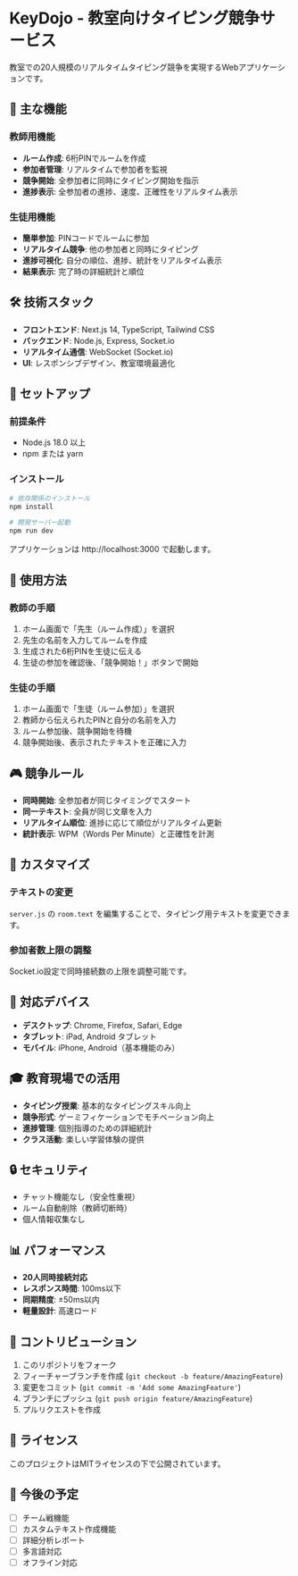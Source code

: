 # KeyDojo - 教室向けタイピング競争サービス

教室での20人規模のリアルタイムタイピング競争を実現するWebアプリケーションです。

## 🎯 主な機能

### 教師用機能
- **ルーム作成**: 6桁PINでルームを作成
- **参加者管理**: リアルタイムで参加者を監視
- **競争開始**: 全参加者に同時にタイピング開始を指示
- **進捗表示**: 全参加者の進捗、速度、正確性をリアルタイム表示

### 生徒用機能
- **簡単参加**: PINコードでルームに参加
- **リアルタイム競争**: 他の参加者と同時にタイピング
- **進捗可視化**: 自分の順位、進捗、統計をリアルタイム表示
- **結果表示**: 完了時の詳細統計と順位

## 🛠 技術スタック

- **フロントエンド**: Next.js 14, TypeScript, Tailwind CSS
- **バックエンド**: Node.js, Express, Socket.io
- **リアルタイム通信**: WebSocket (Socket.io)
- **UI**: レスポンシブデザイン、教室環境最適化

## 🚀 セットアップ

### 前提条件
- Node.js 18.0 以上
- npm または yarn

### インストール

```bash
# 依存関係のインストール
npm install

# 開発サーバー起動
npm run dev
```

アプリケーションは http://localhost:3000 で起動します。

## 📖 使用方法

### 教師の手順
1. ホーム画面で「先生（ルーム作成）」を選択
2. 先生の名前を入力してルームを作成
3. 生成された6桁PINを生徒に伝える
4. 生徒の参加を確認後、「競争開始！」ボタンで開始

### 生徒の手順
1. ホーム画面で「生徒（ルーム参加）」を選択
2. 教師から伝えられたPINと自分の名前を入力
3. ルーム参加後、競争開始を待機
4. 競争開始後、表示されたテキストを正確に入力

## 🎮 競争ルール

- **同時開始**: 全参加者が同じタイミングでスタート
- **同一テキスト**: 全員が同じ文章を入力
- **リアルタイム順位**: 進捗に応じて順位がリアルタイム更新
- **統計表示**: WPM（Words Per Minute）と正確性を計測

## 🔧 カスタマイズ

### テキストの変更
`server.js` の `room.text` を編集することで、タイピング用テキストを変更できます。

### 参加者数上限の調整
Socket.io設定で同時接続数の上限を調整可能です。

## 📱 対応デバイス

- **デスクトップ**: Chrome, Firefox, Safari, Edge
- **タブレット**: iPad, Android タブレット
- **モバイル**: iPhone, Android（基本機能のみ）

## 🎓 教育現場での活用

- **タイピング授業**: 基本的なタイピングスキル向上
- **競争形式**: ゲーミフィケーションでモチベーション向上
- **進捗管理**: 個別指導のための詳細統計
- **クラス活動**: 楽しい学習体験の提供

## 🔒 セキュリティ

- チャット機能なし（安全性重視）
- ルーム自動削除（教師切断時）
- 個人情報収集なし

## 📊 パフォーマンス

- **20人同時接続対応**
- **レスポンス時間**: 100ms以下
- **同期精度**: ±50ms以内
- **軽量設計**: 高速ロード

## 🤝 コントリビューション

1. このリポジトリをフォーク
2. フィーチャーブランチを作成 (`git checkout -b feature/AmazingFeature`)
3. 変更をコミット (`git commit -m 'Add some AmazingFeature'`)
4. ブランチにプッシュ (`git push origin feature/AmazingFeature`)
5. プルリクエストを作成

## 📄 ライセンス

このプロジェクトはMITライセンスの下で公開されています。

## 🎯 今後の予定

- [ ] チーム戦機能
- [ ] カスタムテキスト作成機能
- [ ] 詳細分析レポート
- [ ] 多言語対応
- [ ] オフライン対応
